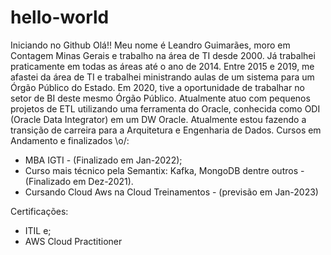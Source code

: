 # hello-world
Iniciando no Github
Olá!!
Meu nome é Leandro Guimarães, moro em Contagem Minas Gerais e trabalho na área de TI desde 2000.
Já trabalhei praticamente em todas as áreas até o ano de 2014.
Entre 2015 e 2019, me afastei da área de TI e trabalhei ministrando aulas de um sistema para um Órgão Público do Estado.
Em 2020, tive a oportunidade de trabalhar no setor de BI deste mesmo Órgão Público.
Atualmente atuo com pequenos projetos de ETL utilizando uma ferramenta do Oracle, conhecida como ODI (Oracle Data Integrator) em um DW Oracle.
Atualmente estou fazendo a transição de carreira para a Arquitetura e Engenharia de Dados.
Cursos em Andamento e finalizados \o/:
- MBA IGTI - (Finalizado em Jan-2022);
- Curso mais técnico pela Semantix: Kafka, MongoDB dentre outros - (Finalizado em Dez-2021).
- Cursando Cloud Aws na Cloud Treinamentos - (previsão em Jan-2023)

Certificações:
- ITIL e;
- AWS Cloud Practitioner


